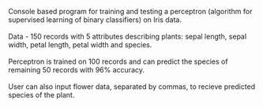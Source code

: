 Console based program for training and testing a perceptron (algorithm for supervised learning of binary classifiers) on Iris data.
\
\
Data - 150 records with 5 attributes describing plants: sepal length, sepal width, petal length, petal width and species.
\
\
Perceptron is trained on 100 records and can predict the species of remaining 50 records with 96% accuracy.
\
\
User can also input flower data, separated by commas, to recieve predicted species of the plant.
